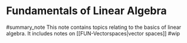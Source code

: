# Fundamentals of Linear Algebra
#summary_note 
This note contains topics relating to the basics of linear algebra. It includes notes on [[FUN-Vectorspaces|vector spaces]]
#wip
